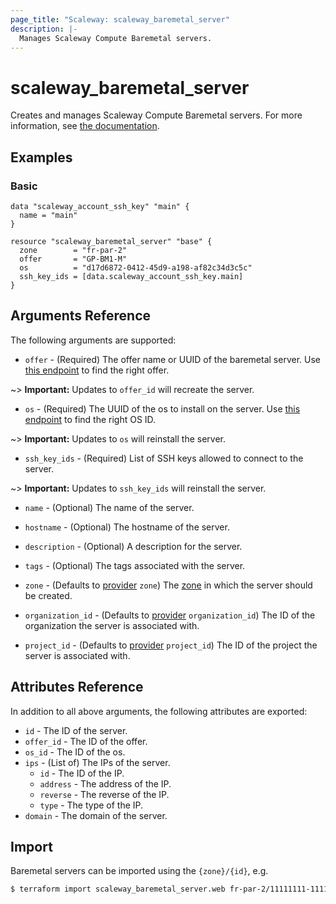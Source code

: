 ```yaml
---
page_title: "Scaleway: scaleway_baremetal_server"
description: |-
  Manages Scaleway Compute Baremetal servers.
---
```


# scaleway_baremetal_server

Creates and manages Scaleway Compute Baremetal servers. For more information, see [the documentation](https://developers.scaleway.com/en/products/baremetal/api).

## Examples

### Basic

```hcl
data "scaleway_account_ssh_key" "main" {
  name = "main"
}

resource "scaleway_baremetal_server" "base" {
  zone		  = "fr-par-2"
  offer       = "GP-BM1-M"
  os          = "d17d6872-0412-45d9-a198-af82c34d3c5c"
  ssh_key_ids = [data.scaleway_account_ssh_key.main]
}
```

## Arguments Reference

The following arguments are supported:

- `offer` - (Required) The offer name or UUID of the baremetal server.
Use [this endpoint](https://developers.scaleway.com/en/products/baremetal/api/#get-334154) to find the right offer.

~> **Important:** Updates to `offer_id` will recreate the server.

- `os` - (Required) The UUID of the os to install on the server.
Use [this endpoint](https://developers.scaleway.com/en/products/baremetal/api/#get-87598a) to find the right OS ID.

~> **Important:** Updates to `os` will reinstall the server.

- `ssh_key_ids` - (Required) List of SSH keys allowed to connect to the server.

~> **Important:** Updates to `ssh_key_ids` will reinstall the server.

- `name` - (Optional) The name of the server.

- `hostname` - (Optional) The hostname of the server.

- `description` - (Optional) A description for the server.

- `tags` - (Optional) The tags associated with the server.

- `zone` - (Defaults to [provider](../index.md#zone) `zone`) The [zone](../guides/regions_and_zones.md#zones) in which the server should be created.

- `organization_id` - (Defaults to [provider](../index.md#organization_id) `organization_id`) The ID of the organization the server is associated with.

- `project_id` - (Defaults to [provider](../index.md#project_id) `project_id`) The ID of the project the server is associated with.


## Attributes Reference

In addition to all above arguments, the following attributes are exported:

- `id` - The ID of the server.
- `offer_id` - The ID of the offer.
- `os_id` - The ID of the os.
- `ips` - (List of) The IPs of the server.
    - `id` - The ID of the IP.
    - `address` - The address of the IP.
    - `reverse` - The reverse of the IP.
    - `type` - The type of the IP.
- `domain` - The domain of the server.

## Import

Baremetal servers can be imported using the `{zone}/{id}`, e.g.

```bash
$ terraform import scaleway_baremetal_server.web fr-par-2/11111111-1111-1111-1111-111111111111
```
